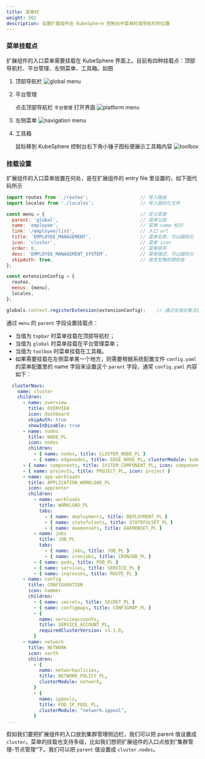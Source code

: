 ```yaml
---
title: 菜单栏
weight: 502
description: 设置扩展组件在 KubeSphere 控制台中菜单栏或导航栏的位置
---
```


### 菜单挂载点

扩展组件的入口菜单需要挂载在 KubeSphere 界面上。目前有四种挂载点：顶部导航栏、平台管理、左侧菜单、工具箱。如图

1. 顶部导航栏
![global menu](images/pluggable-arch/menu1.png)

2. 平台管理

   点击顶部导航栏 `平台管理` 打开界面
![platform menu](images/pluggable-arch/menu2.png)

3. 左侧菜单
   ![navigation menu](images/pluggable-arch/menu4.png)
4. 工具箱
   
   鼠标移到 KubeSphere 控制台右下角小锤子图标便展示工具箱内容
![toolbox](images/pluggable-arch/menu3.png)

### 挂载设置

扩展组件的入口菜单放置在何处，是在扩展组件的 entry file 里设置的，如下面代码所示

```javascript
import routes from './routes';                   // 导入路由
import locales from './locales';                 // 导入国际化文件

const menu = {                                   // 定义菜单 
  parent: 'global',                              // 菜单父级
  name: 'employee',                              // 菜单 name 标识 
  link: '/employee/list',                        // 入口 url    
  title: 'EMPLOYEE_MANAGEMENT',                  // 菜单名称，可以国际化  
  icon: 'cluster',                               // 菜单 icon
  order: 0,                                      // 菜单排序  
  desc: 'EMPLOYEE_MANAGEMENT_SYSTEM',            // 菜单描述，可以国际化
  skipAuth: true,                                // 是否忽略权限检查
};

const extensionConfig = {
  routes,
  menus: [menu],
  locales,
};

globals.context.registerExtension(extensionConfig);    // 通过全局对象注册扩展组件
```

通过 `menu` 的 `parent` 字段设置挂载点：
* 当值为 `topbar` 时菜单挂载在顶部导航栏；
* 当值为 `global` 时菜单挂载在平台管理菜单；
* 当值为 `toolbox` 时菜单挂载在工具箱。
* 如果需要挂载在左侧菜单某一个地方，则需要根据系统配置文件 `config.yaml` 的菜单配置里的 name 字段来设置这个 `parent` 字段，通常 `config.yaml` 内容如下：

```yaml
  clusterNavs:
    name: cluster
    children:
      - name: overview
        title: OVERVIEW
        icon: dashboard
        skipAuth: true
        showInDisable: true
      - name: nodes
        title: NODE_PL
        icon: nodes
        children:
          - { name: nodes, title: CLUSTER_NODE_PL }
          - { name: edgenodes, title: EDGE_NODE_PL, clusterModule: kubeedge }
      - { name: components, title: SYSTEM_COMPONENT_PL, icon: components }
      - { name: projects, title: PROJECT_PL, icon: project }
      - name: app-workloads
        title: APPLICATION_WORKLOAD_PL
        icon: appcenter
        children:
          - name: workloads
            title: WORKLOAD_PL
            tabs:
              - { name: deployments, title: DEPLOYMENT_PL }
              - { name: statefulsets, title: STATEFULSET_PL }
              - { name: daemonsets, title: DAEMONSET_PL }
          - name: jobs
            title: JOB_PL
            tabs:
              - { name: jobs, title: JOB_PL }
              - { name: cronjobs, title: CRONJOB_PL }
          - { name: pods, title: POD_PL }
          - { name: services, title: SERVICE_PL }
          - { name: ingresses, title: ROUTE_PL }
      - name: config
        title: CONFIGURATION
        icon: hammer
        children:
          - { name: secrets, title: SECRET_PL }
          - { name: configmaps, title: CONFIGMAP_PL }
          - {
            name: serviceaccounts,
            title: SERVICE_ACCOUNT_PL,
            requiredClusterVersion: v3.1.0,
          }
      - name: network
        title: NETWORK
        icon: earth
        children:
          - {
            name: networkpolicies,
            title: NETWORK_POLICY_PL,
            clusterModule: network,
          }
          - {
            name: ippools,
            title: POD_IP_POOL_PL,
            clusterModule: "network.ippool",
          }
 ...

```

假如我们要把扩展组件的入口放到集群管理侧边栏，我们可以把 parent 值设置成 `cluster`。菜单的挂载也支持多级，比如我们想把扩展组件的入口点放到”集群管理-节点管理“下。我们可以把 `parent` 值设置成 `cluster.nodes`。

